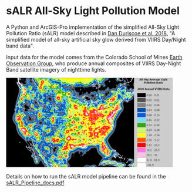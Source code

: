 # sALR All-Sky Light Pollution Model

A Python and ArcGIS-Pro implementation of the simplified All-Sky Light Pollution Ratio (sALR) model described in [Dan Duriscoe et al. 2018](https://www.sciencedirect.com/science/article/pii/S0022407317308749), "A simplified model of all-sky artificial sky glow derived from VIIRS Day/Night band data".

Input data for the model comes from the Colorado School of Mines [Earth Observation Group](https://eogdata.mines.edu/products/vnl/), who produce annual composites of VIIRS Day-Night Band satellite imagery of nighttime lights.

<img src="static/sALR_2020_Layout.png?raw=true" alt="2020 sALR Model" width="90%"/>

Details on how to run the sALR model pipeline can be found in the [sALR_Pipeline_docs.pdf](docs/sALR_pipeline_docs.pdf)